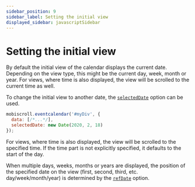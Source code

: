 ```yaml
---
sidebar_position: 9
sidebar_label: Setting the initial view
displayed_sidebar: javascriptSidebar
---
```


# Setting the initial view

By default the initial view of the calendar displays the current date. Depending on the view type, this might be the current day, week, month or year. For views, where time is also displayed, the view will be scrolled to the current time as well.

To change the initial view to another date, the [`selectedDate`](./api#opt-selectedDate) option can be used.

```js
mobiscroll.eventcalendar('#myDiv', {
  data: [/*...*/],
  selectedDate: new Date(2020, 2, 18)
});
```

For views, where time is also displayed, the view will be scrolled to the specified time. If the time part is not explicitly specified, it defaults to the start of the day.

When multiple days, weeks, months or years are displayed, the position of the specified date on the view (first, second, third, etc. day/week/month/year) is determined by the [`refDate`](./api#opt-refDate) option.
